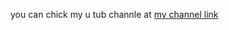 you can chick my u tub channle at [my channel link](https://www.youtube.com/channel/UCrl9mPZxDn2ctafQpbnrJSQ)
